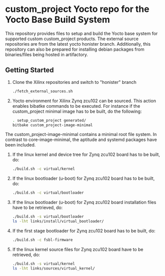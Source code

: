 custom_project Yocto repo for the Yocto Base Build System
=============================================

This repository provides files to setup and build the Yocto base system for
supported custom custom_project products. The external source repositories are from the latest
yocto honister branch. Additionally, this repository can also be prepared for
installing debian packages from binaries/files being hosted in artifactory.


Getting Started
---------------

1. Clone the Xilinx repositories and switch to "honister" branch
    ```bash
    ./fetch_external_sources.sh

1. Yocto environment for Xilinx Zynq zcu102 can be sourced. This action enables bibatke commands to
   be executed. For instance if the custom_project minimal image has to be built, do the following:
    ```bash
    . setup_custom_project generated/
    bitbake custom_project-image-minimal
    ```

The custom_project-image-minimal contains a minimal root file system. In contrast to
core-image-minimal, the aptitude and systemd packages have been included.

1. If the linux kernel and device tree for Zynq zcu102 board has to be built, do:
    ```bash
    ./build.sh -c virtual/kernel
    ```

1. If the linux bootloader (u-boot) for Zynq zcu102 board has to be built, do:
    ```bash
    ./build.sh -c virtual/bootloader
    ```

1. If the linux bootloader (u-boot) for Zynq zcu102 board installation files
   have to be retrieved, do:
    ```bash
    ./build.sh -s virtual/bootloader
    ls -lht links/install/virtual_bootloader/
    ```

1. If the first stage bootloader for Zynq zcu102 board has to be built, do:
    ```bash
    ./build.sh -c fsbl-firmware
    ```

1. If the linux kernel source files for Zynq zcu102 board have to be 
   retrieved, do:
    ```bash
    ./build.sh -s virtual/kernel
    ls -lht links/sources/virtual_kernel/
    ```





